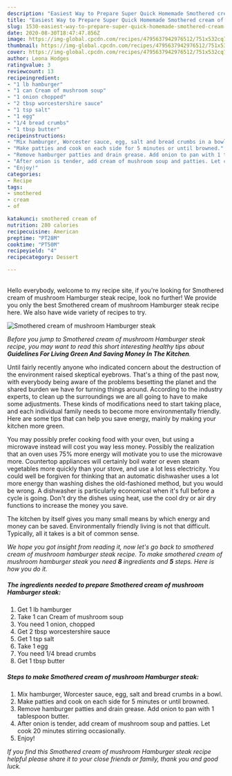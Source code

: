 ```yaml
---
description: "Easiest Way to Prepare Super Quick Homemade Smothered cream of mushroom Hamburger steak"
title: "Easiest Way to Prepare Super Quick Homemade Smothered cream of mushroom Hamburger steak"
slug: 1530-easiest-way-to-prepare-super-quick-homemade-smothered-cream-of-mushroom-hamburger-steak
date: 2020-08-30T18:47:47.856Z
image: https://img-global.cpcdn.com/recipes/4795637942976512/751x532cq70/smothered-cream-of-mushroom-hamburger-steak-recipe-main-photo.jpg
thumbnail: https://img-global.cpcdn.com/recipes/4795637942976512/751x532cq70/smothered-cream-of-mushroom-hamburger-steak-recipe-main-photo.jpg
cover: https://img-global.cpcdn.com/recipes/4795637942976512/751x532cq70/smothered-cream-of-mushroom-hamburger-steak-recipe-main-photo.jpg
author: Leona Hodges
ratingvalue: 3
reviewcount: 13
recipeingredient:
- "1 lb hamburger"
- "1 can Cream of mushroom soup"
- "1 onion chopped"
- "2 tbsp worcestershire sauce"
- "1 tsp salt"
- "1 egg"
- "1/4 bread crumbs"
- "1 tbsp butter"
recipeinstructions:
- "Mix hamburger, Worcester sauce, egg, salt and bread crumbs in a bowl."
- "Make patties and cook on each side for 5 minutes or until browned."
- "Remove hamburger patties and drain grease. Add onion to pan with 1 tablespoon butter."
- "After onion is tender, add cream of mushroom soup and patties. Let cook 20 minutes stirring occasionally."
- "Enjoy!"
categories:
- Recipe
tags:
- smothered
- cream
- of

katakunci: smothered cream of 
nutrition: 280 calories
recipecuisine: American
preptime: "PT28M"
cooktime: "PT50M"
recipeyield: "4"
recipecategory: Dessert

---
```

<br>
Hello everybody, welcome to my recipe site, if you're looking for Smothered cream of mushroom Hamburger steak recipe, look no further! We provide you only the best Smothered cream of mushroom Hamburger steak recipe here. We also have wide variety of recipes to try.
<br>


![Smothered cream of mushroom Hamburger steak](https://img-global.cpcdn.com/recipes/4795637942976512/751x532cq70/smothered-cream-of-mushroom-hamburger-steak-recipe-main-photo.jpg)

<i>Before you jump to Smothered cream of mushroom Hamburger steak recipe, you may want to read this short interesting healthy tips about 
<strong>Guidelines For Living Green And Saving Money In The Kitchen</strong>.</i>
</br>

Until fairly recently anyone who indicated concern about the destruction of the environment raised skeptical eyebrows. That's a thing of the past now, with everybody being aware of the problems besetting the planet and the shared burden we have for turning things around. According to the industry experts, to clean up the surroundings we are all going to have to make some adjustments. These kinds of modifications need to start taking place, and each individual family needs to become more environmentally friendly. Here are some tips that can help you save energy, mainly by making your kitchen more green.

You may possibly prefer cooking food with your oven, but using a microwave instead will cost you way less money. Possibly the realization that an oven uses 75% more energy will motivate you to use the microwave more. Countertop appliances will certainly boil water or even steam vegetables more quickly than your stove, and use a lot less electricity. You could well be forgiven for thinking that an automatic dishwasher uses a lot more energy than washing dishes the old-fashioned method, but you would be wrong. A dishwasher is particularly economical when it's full before a cycle is going. Don't dry the dishes using heat, use the cool dry or air dry functions to increase the money you save.

The kitchen by itself gives you many small means by which energy and money can be saved. Environmentally friendly living is not that difficult. Typically, all it takes is a bit of common sense.


<i>We hope you got insight from reading it, now let's go back to smothered cream of mushroom hamburger steak recipe. To make smothered cream of mushroom hamburger steak you need <strong>8</strong> ingredients and <strong>5</strong> steps. Here is how you do it.
</i>

##### The ingredients needed to prepare Smothered cream of mushroom Hamburger steak:

1. Get 1 lb hamburger
1. Take 1 can Cream of mushroom soup
1. You need 1 onion, chopped
1. Get 2 tbsp worcestershire sauce
1. Get 1 tsp salt
1. Take 1 egg
1. You need 1/4 bread crumbs
1. Get 1 tbsp butter


##### Steps to make Smothered cream of mushroom Hamburger steak:

1. Mix hamburger, Worcester sauce, egg, salt and bread crumbs in a bowl.
1. Make patties and cook on each side for 5 minutes or until browned.
1. Remove hamburger patties and drain grease. Add onion to pan with 1 tablespoon butter.
1. After onion is tender, add cream of mushroom soup and patties. Let cook 20 minutes stirring occasionally.
1. Enjoy!


<i>If you find this Smothered cream of mushroom Hamburger steak recipe helpful please share it to your close friends or family, thank you and good luck.</i>
